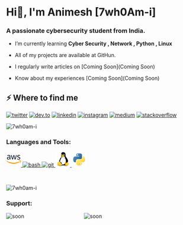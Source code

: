 <h1>Hi👋, I'm Animesh [7wh0Am-i]</h1>
<h3>A passionate cybersecurity student from India.</h3>

- I’m currently learning **Cyber Security , Network , Python , Linux**

- All of my projects are available at GitHun.

- I regularly write articles on [Coming Soon](Coming Soon)
  
- Know about my experiences [Coming Soon](Coming Soon)
<h2>⚡️ Where to find me</h2>
<p><a target="_blank" href="https://twitter.com/@AnimeshPanna" style="display: inline-block;"><img src="https://img.shields.io/badge/twitter-x?style=for-the-badge&logo=x&logoColor=white&color=%230f1419" alt="twitter" /></a>
<a target="_blank" href="https://dev.to/@soon" style="display: inline-block;"><img src="https://img.shields.io/badge/dev-to?style=for-the-badge&logo=dev-to&logoColor=white&color=black" alt="dev.to" /></a>
<a target="_blank" href="https://www.linkedin.com/in/@non" style="display: inline-block;"><img src="https://img.shields.io/badge/linkedin-logo?style=for-the-badge&logo=linkedin&logoColor=white&color=%230a77b6" alt="linkedin" /></a>
<a target="_blank" href="https://www.instagram.com/@7_who.am__i" style="display: inline-block;"><img src="https://img.shields.io/badge/instagram-logo?style=for-the-badge&logo=instagram&logoColor=white&color=%23F35369" alt="instagram" /></a>
<a target="_blank" href="undefined@soon" style="display: inline-block;"><img src="https://img.shields.io/badge/medium-logo?style=for-the-badge&logo=medium&logoColor=white&color=black" alt="medium" /></a>
<a target="_blank" href="https://stackoverflow.com/users/@soon" style="display: inline-block;"><img src="https://img.shields.io/badge/stackoverflow-logo?style=for-the-badge&logo=stackoverflow&logoColor=white&color=%23cc0000" alt="stackoverflow" /></a></p>
<p align="left"> <img src="https://komarev.com/ghpvc/?username=7wh0am-i&label=Profile%20views&color=0e75b6&style=flat" alt="7wh0am-i" /> </p>
<h3 align="left">Languages and Tools:</h3>
<p align="left"> <a href="https://aws.amazon.com" target="_blank" rel="noreferrer"> <img src="https://raw.githubusercontent.com/devicons/devicon/master/icons/amazonwebservices/amazonwebservices-original-wordmark.svg" alt="aws" width="40" height="40"/> </a> <a href="https://www.gnu.org/software/bash/" target="_blank" rel="noreferrer"> <img src="https://www.vectorlogo.zone/logos/gnu_bash/gnu_bash-icon.svg" alt="bash" width="40" height="40"/> </a> <a href="https://git-scm.com/" target="_blank" rel="noreferrer"> <img src="https://www.vectorlogo.zone/logos/git-scm/git-scm-icon.svg" alt="git" width="40" height="40"/> </a> <a href="https://www.linux.org/" target="_blank" rel="noreferrer"> <img src="https://raw.githubusercontent.com/devicons/devicon/master/icons/linux/linux-original.svg" alt="linux" width="40" height="40"/> </a> <a href="https://www.python.org" target="_blank" rel="noreferrer"> <img src="https://raw.githubusercontent.com/devicons/devicon/master/icons/python/python-original.svg" alt="python" width="40" height="40"/> </a> </p>
<p>         <br>    </p>
<p><img src="https://github-readme-stats.vercel.app/api/top-langs?username=7wh0am-i&show_icons=true&locale=en&layout=compact" alt="7wh0am-i" /></p>

<h3 align="left">Support:</h3>
<p><a href="https://www.buymeacoffee.com/soon"> <img align="left" src="https://cdn.buymeacoffee.com/buttons/v2/default-yellow.png" height="50" width="210" alt="soon" /></a><a href="https://ko-fi.com/soon"> <img align="left" src="https://cdn.ko-fi.com/cdn/kofi3.png?v=3" height="50" width="210" alt="soon" /></a></p><br><br>


